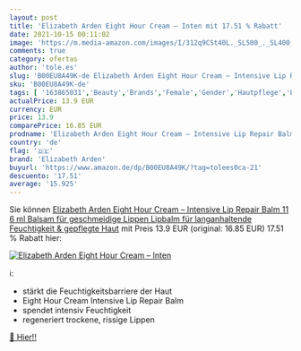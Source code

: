 ```yaml
---
layout: post
title: 'Elizabeth Arden Eight Hour Cream – Inten mit 17.51 % Rabatt'
date: 2021-10-15 00:11:02
image: 'https://m.media-amazon.com/images/I/312q9CSt40L._SL500_._SL400_.jpg'
comments: true
category: ofertas
author: 'tole.es'
slug: 'B00EU8A49K-de Elizabeth Arden Eight Hour Cream – Intensive Lip Repair...'
sku: 'B00EU8A49K-de'
tags: [ '163865031','Beauty','Brands','Female','Gender','Hautpflege','Lippenpflege','Pflegestifte & Lippenbalsam','Produkte','elizabeth arden', ]
actualPrice: 13.9 EUR
currency: EUR
price: 13.9
comparePrice: 16.85 EUR
prodname: 'Elizabeth Arden Eight Hour Cream – Intensive Lip Repair Balm  11 6 ml  Balsam für geschmeidige Lippen  Lipbalm für langanhaltende Feuchtigkeit & gepflegte Haut'
country: 'de'
flag: '🇩🇪'
brand: 'Elizabeth Arden'
buyurl: 'https://www.amazon.de/dp/B00EU8A49K/?tag=tolees0ca-21'
descuento: '17.51'
average: '15.925'
---
```


Sie können [Elizabeth Arden Eight Hour Cream – Intensive Lip Repair Balm  11 6 ml  Balsam für geschmeidige Lippen  Lipbalm für langanhaltende Feuchtigkeit & gepflegte Haut](https://www.amazon.de/dp/B00EU8A49K/?tag=tolees0ca-21) mit Preis 13.9 EUR (original: 16.85 EUR) 17.51 % Rabatt hier:

[![Elizabeth Arden Eight Hour Cream – Inten](https://m.media-amazon.com/images/I/312q9CSt40L._SL500_._SL400_.jpg)](https://www.amazon.de/dp/B00EU8A49K/?tag=tolees0ca-21)

ℹ️:

- stärkt die Feuchtigkeitsbarriere der Haut
- Eight Hour Cream Intensive Lip Repair Balm
- spendet intensiv Feuchtigkeit
- regeneriert trockene, rissige Lippen

[🛒 Hier!!](https://www.amazon.de/dp/B00EU8A49K/?tag=tolees0ca-21)
